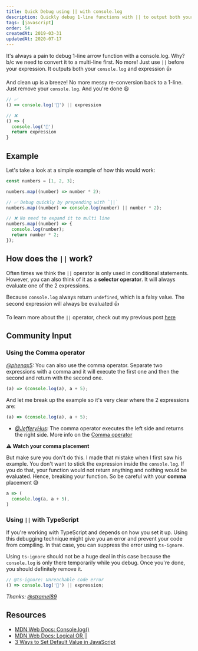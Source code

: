 ```yaml
---
title: Quick Debug using || with console.log
description: Quickly debug 1-line functions with || to output both your console.log and expression.
tags: [javascript]
order: 54
createdAt: 2019-03-31
updatedAt: 2020-07-17
---
```


It's always a pain to debug 1-line arrow function with a console.log. Why? b/c we need to convert it to a multi-line first. No more! Just use `||` before your expression. It outputs both your `console.log` and expression 👍

And clean up is a breeze! No more messy re-conversion back to a 1-line. Just remove your `console.log`. And you're done 😆

```javascript
// ✅
() => console.log('🤖') || expression

// ❌
() => {
  console.log('🤖')
  return expression
}
```

<markdown-toc></markdown-toc>

## Example

Let's take a look at a simple example of how this would work:

```javascript
const numbers = [1, 2, 3];

numbers.map((number) => number * 2);

// ✅ Debug quickly by prepending with `||`
numbers.map((number) => console.log(number) || number * 2);

// ❌ No need to expand it to multi line
numbers.map((number) => {
  console.log(number);
  return number * 2;
});
```

## How does the `||` work?

Often times we think the `||` operator is only used in conditional statements. However, you can also think of it as a **selector operator**. It will always evaluate one of the 2 expressions.

Because `console.log` always return `undefined`, which is a falsy value. The second expression will always be evaluated 👍

To learn more about the `||` operator, check out my previous post [here](https://www.samanthaming.com/tidbits/52-3-ways-to-set-default-value)

## Community Input

### Using the Comma operator

_[@phenax5](https://twitter.com/phenax5/status/1112212663793303552):_ You can also use the comma operator. Separate two expressions with a comma and it will execute the first one and then the second and return with the second one.

```javascript
(a) => (console.log(a), a + 5);
```

And let me break up the example so it's very clear where the 2 expressions are:

```javascript
(a) => (console.log(a), a + 5);
```

- _[@JefferyHus](https://twitter.com/JefferyHus/status/1209139970545528834):_ The comma operator executes the left side and returns the right side. More info on the [Comma operator](https://developer.mozilla.org/en-US/docs/Web/JavaScript/Reference/Operators/Comma_Operator)

**⚠️ Watch your comma placement**

But make sure you don't do this. I made that mistake when I first saw his example. You don't want to stick the expression inside the `console.log`. If you do that, your function would not return anything and nothing would be evaluated. Hence, breaking your function. So be careful with your **comma** placement 😅

```javascript
a => (
  console.log(a, a + 5),
)
```

### Using `||` with TypeScript

If you're working with TypeScript and depends on how you set it up. Using this debugging technique might give you an error and prevent your code from compiling. In that case, you can suppress the error using `ts-ignore`.

Using `ts-ignore` should not be a huge deal in this case because the `console.log` is only there temporarily while you debug. Once you're done, you should definitely remove it.

```javascript
// @ts-ignore: Unreachable code error
() => console.log('🤖') || expression;
```

_Thanks: [@stramel89](https://twitter.com/stramel89/status/1112113174042546179)_

## Resources

- [MDN Web Docs: Console.log()](https://developer.mozilla.org/en-US/docs/Web/API/Console/log)
- [MDN Web Docs: Logical OR ||](<https://developer.mozilla.org/en-US/docs/Web/JavaScript/Reference/Operators/Logical_Operators#Logical_OR_()>)
- [3 Ways to Set Default Value in JavaScript](https://www.samanthaming.com/tidbits/52-3-ways-to-set-default-value)
